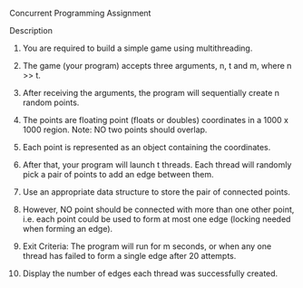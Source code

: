Concurrent Programming Assignment

Description
1. You are required to build a simple game using multithreading. 
2. The game (your program) accepts three arguments, n, t and m, where n >> t. 
3. After receiving the arguments, the program will sequentially create n random points. 
4. The points are floating point (floats or doubles) coordinates in a 1000 x 1000 region. 
Note: NO two points should overlap. 
5. Each point is represented as an object containing the coordinates.

6. After that, your program will launch t threads. Each thread will randomly pick a pair of points to add an edge between them. 
7. Use an appropriate data structure to store the pair of connected points. 
8. However, NO point should be connected with more than one other point, i.e. each point could be used to form at most one edge (locking needed when forming an edge).
9. Exit Criteria: The program will run for m seconds, or when any one thread has failed to form a single edge after 20 attempts. 
10. Display the number of edges each thread was successfully created.

